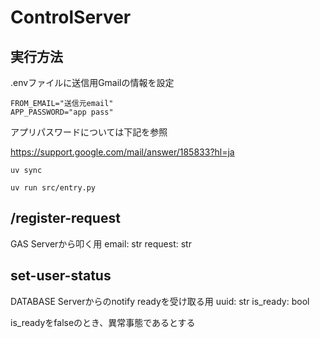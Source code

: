 # ControlServer

## 実行方法
.envファイルに送信用Gmailの情報を設定
```
FROM_EMAIL="送信元email"
APP_PASSWORD="app pass"
```
アプリパスワードについては下記を参照

https://support.google.com/mail/answer/185833?hl=ja
```
uv sync

uv run src/entry.py
```

## /register-request
GAS Serverから叩く用
    email: str
    request: str

## set-user-status
DATABASE Serverからのnotify readyを受け取る用
    uuid: str
    is_ready: bool

is_readyをfalseのとき、異常事態であるとする